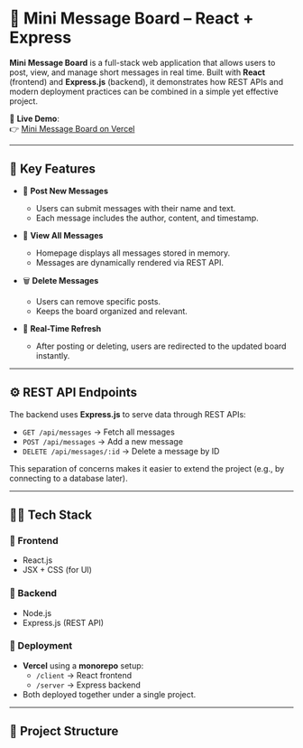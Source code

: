 # 💬 Mini Message Board – React + Express  

**Mini Message Board** is a full-stack web application that allows users to post, view, and manage short messages in real time. Built with **React** (frontend) and **Express.js** (backend), it demonstrates how REST APIs and modern deployment practices can be combined in a simple yet effective project.  

🔗 **Live Demo**:  
👉 [Mini Message Board on Vercel](https://mini-message-board-zeta.vercel.app/)  

---

## 📌 Key Features  

- 📝 **Post New Messages**  
  - Users can submit messages with their name and text.  
  - Each message includes the author, content, and timestamp.  

- 📜 **View All Messages**  
  - Homepage displays all messages stored in memory.  
  - Messages are dynamically rendered via REST API.  

- 🗑️ **Delete Messages**  
  - Users can remove specific posts.  
  - Keeps the board organized and relevant.  

- 🔄 **Real-Time Refresh**  
  - After posting or deleting, users are redirected to the updated board instantly.  

---

## ⚙️ REST API Endpoints  

The backend uses **Express.js** to serve data through REST APIs:  

- `GET /api/messages` → Fetch all messages  
- `POST /api/messages` → Add a new message  
- `DELETE /api/messages/:id` → Delete a message by ID  

This separation of concerns makes it easier to extend the project (e.g., by connecting to a database later).  

---

## 🧑‍💻 Tech Stack  

### 🔷 Frontend  
- React.js  
- JSX + CSS (for UI)  

### 🔶 Backend  
- Node.js  
- Express.js (REST API)  

### 🚀 Deployment  
- **Vercel** using a **monorepo** setup:  
  - `/client` → React frontend  
  - `/server` → Express backend  
- Both deployed together under a single project.  

---

## 📂 Project Structure  

